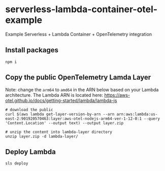 # serverless-lambda-container-otel-example

Example Serverless + Lambda Container + OpenTelemetry integration

## Install packages

```
npm i
```

## Copy the public OpenTelemetry Lamda Layer

Note: change the `arm64` to `amd64` in the ARN below based on your Lambda architecture.
The Lambda ARN is located here: https://aws-otel.github.io/docs/getting-started/lambda/lambda-js

```
# download the public
curl $(aws lambda get-layer-version-by-arn --arn arn:aws:lambda:us-east-2:901920570463:layer:aws-otel-nodejs-arm64-ver-1-12-0:1 --query 'Content.Location' --output text) --output layer.zip

# unzip the content into lambda-layer directory
unzip layer.zip -d lambda-layer/
```

## Deploy Lambda

```
sls deploy
```
